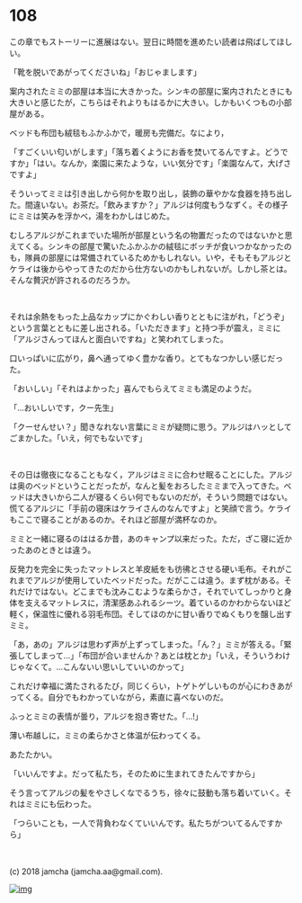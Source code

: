 # 108

この章でもストーリーに進展はない。翌日に時間を進めたい読者は飛ばしてほしい。  

「靴を脱いであがってくださいね」「おじゃまします」  

案内されたミミの部屋は本当に大きかった。シンキの部屋に案内されたときにも大きいと感じたが，こちらはそれよりもはるかに大きい。しかもいくつもの小部屋がある。  

ベッドも布団も絨毯もふかふかで，暖房も完備だ。なにより，  

「すごくいい匂いがします」「落ち着くようにお香を焚いてるんですよ。どうですか」「はい。なんか，楽園に来たような，いい気分です」「楽園なんて，大げさですよ」  

そういってミミは引き出しから何かを取り出し，装飾の華やかな食器を持ち出した。間違いない。お茶だ。「飲みますか？」アルジは何度もうなずく。その様子にミミは笑みを浮かべ，湯をわかしはじめた。  

むしろアルジがこれまでいた場所が部屋という名の物置だったのではないかと思えてくる。シンキの部屋で驚いたふかふかの絨毯にボッチが食いつかなかったのも，隊員の部屋には常備されているためかもしれない。いや，そもそもアルジとケライは後からやってきたのだから仕方ないのかもしれないが。しかし茶とは。そんな贅沢が許されるのだろうか。  

<br>  

それは余熱をもった上品なカップにかぐわしい香りとともに注がれ，「どうぞ」という言葉とともに差し出される。「いただきます」と持つ手が震え，ミミに「アルジさんってほんと面白いですね」と笑われてしまった。  

口いっぱいに広がり，鼻へ通ってゆく豊かな香り。とてもなつかしい感じだった。  

「おいしい」「それはよかった」喜んでもらえてミミも満足のようだ。  

「…おいしいです，クー先生」  

「クーせんせい？」聞きなれない言葉にミミが疑問に思う。アルジはハッとしてごまかした。「いえ，何でもないです」  

<br>  

その日は徹夜になることもなく，アルジはミミに合わせ眠ることにした。アルジは奥のベッドということだったが，なんと髪をおろしたミミまで入ってきた。ベッドは大きいから二人が寝るくらい何でもないのだが，そういう問題ではない。慌てるアルジに「手前の寝床はケライさんのなんですよ」と笑顔で言う。ケライもここで寝ることがあるのか。それほど部屋が満杯なのか。  

ミミと一緒に寝るのははるか昔，あのキャンプ以来だった。ただ，ざこ寝に近かったあのときとは違う。  

反発力を完全に失ったマットレスと羊皮紙をも彷彿とさせる硬い毛布。それがこれまでアルジが使用していたベッドだった。だがここは違う。まず枕がある。それだけではない。どこまでも沈みこむような柔らかさ，それでいてしっかりと身体を支えるマットレスに，清潔感あふれるシーツ。着ているのかわからないほど軽く，保温性に優れる羽毛布団。そしてほのかに甘い香りでぬくもりを醸し出すミミ。  

「あ，あの」アルジは思わず声が上ずってしまった。「ん？」ミミが答える。「緊張してしまって…」「布団が合いませんか？あとは枕とか」「いえ，そういうわけじゃなくて。…こんないい思いしていいのかって」  

これだけ幸福に満たされるたび，同じくらい，トゲトゲしいものが心にわきあがってくる。自分でもわかっていながら，素直に喜べないのだ。  

ふっとミミの表情が曇り，アルジを抱き寄せた。「…!」  

薄い布越しに，ミミの柔らかさと体温が伝わってくる。  

あたたかい。  

「いいんですよ。だって私たち，そのために生まれてきたんですから」  

そう言ってアルジの髪をやさしくなでるうち，徐々に鼓動も落ち着いていく。それはミミにも伝わった。  

「つらいことも，一人で背負わなくていいんです。私たちがついてるんですから」  

<br>  
<br>  
(c) 2018 jamcha (jamcha.aa@gmail.com).  

[![img](http://i.creativecommons.org/l/by-nc-sa/4.0/88x31.png)](http://creativecommons.org/licenses/by-nc-sa/4.0/deed)